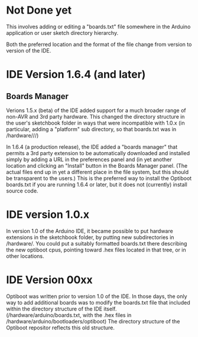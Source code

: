 # Not Done yet #

This involves adding or editing a "boards.txt" file somewhere in the Arduino application or user sketch directory hierarchy.

Both the preferred location and the format of the file change from version to version of the IDE.


# IDE Version 1.6.4 (and later)
## Boards Manager
Verions 1.5.x (beta) of the IDE added support for a much broader range of non-AVR and 3rd party hardware.  This changed the directory structure in the user's sketchbook folder in ways that were incompatible with 1.0.x (in particular, adding a "platform" sub directory, so that boards.txt was in <sketchbook>/hardware/<extname>/<platformname>/)

In 1.6.4 (a production release), the IDE added a "boards manager" that permits a 3rd party extension to be automatically downloaded and installed simply by adding a URL in the preferences panel and (in yet another location and clicking an "Install" button in the Boards Manager panel.  (The actual files end up in yet a different place in the file system, but this should be transparent to the users.)  This is the preferred way to install the Optiboot boards.txt if you are running 1.6.4 or later, but it does not (currently) install source code.

# IDE version 1.0.x
In version 1.0 of the Arduino IDE, it became possible to put hardware extensions in the sketchbook folder, by putting new subdirectories in <sketchbook>/hardware/<extname>.  You could put a suitably formatted boards.txt there describing the new optiboot cpus, pointing toward .hex files located in that tree, or in other locations.


# IDE Version 00xx
Optiboot was written prior to version 1.0 of the IDE.  In those days, the only way to add additional boards was to modify the boards.txt file that included within the directory structure of the IDE itself. (<installDir>/hardware/arduino/boards.txt, with the .hex files in <installDir>/hardware/arduino/bootloaders/optiboot)  The directory structure of the Optiboot repositor reflects this old structure.


